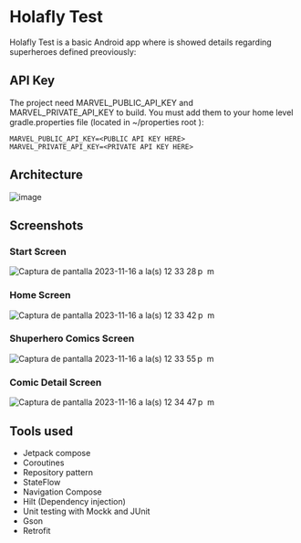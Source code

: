# Holafly Test
Holafly Test is a basic Android app where is showed details regarding superheroes defined preoviously:

## API Key

The project need MARVEL_PUBLIC_API_KEY and MARVEL_PRIVATE_API_KEY to build. You must add them to your home level gradle.properties file (located in ~/properties root ):

```
MARVEL_PUBLIC_API_KEY=<PUBLIC API KEY HERE>
MARVEL_PRIVATE_API_KEY=<PRIVATE API KEY HERE>
```
## Architecture

![image](https://github.com/jorgehenao09/holaflytest/assets/21991701/14019d65-40e2-41e1-8860-a438397af9ad)

## Screenshots

### Start Screen
![Captura de pantalla 2023-11-16 a la(s) 12 33 28 p  m](https://github.com/jorgehenao09/holaflytest/assets/21991701/747f068e-d511-4f36-a8b3-1f0ea93ff1ea)

### Home Screen
![Captura de pantalla 2023-11-16 a la(s) 12 33 42 p  m](https://github.com/jorgehenao09/holaflytest/assets/21991701/12f8c2dc-3b2a-4b3a-879c-c4d13b3140fd)

### Shuperhero Comics Screen
![Captura de pantalla 2023-11-16 a la(s) 12 33 55 p  m](https://github.com/jorgehenao09/holaflytest/assets/21991701/9c91ac27-bfea-457c-82cf-34eafc8cd26e)

### Comic Detail Screen
![Captura de pantalla 2023-11-16 a la(s) 12 34 47 p  m](https://github.com/jorgehenao09/holaflytest/assets/21991701/159b6005-4635-4069-9e38-03808666bb82)

## Tools used

* Jetpack compose
* Coroutines
* Repository pattern
* StateFlow
* Navigation Compose
* Hilt (Dependency injection)
* Unit testing with Mockk and JUnit
* Gson
* Retrofit
